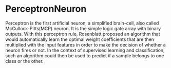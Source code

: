 # PerceptronNeuron
Perceptron is the first artificial neuron, a simplified brain-cell, also called McCullock-Pitts(MCP) neuron. It is the simple logic gate array with binary outputs. With this perceptron rule, Rosenblatt proposed an algorithm that would automatically learn the optimal weight coefficients that are then multiplied with the input features in order to make the decision of whether a neuron fires or not. In the context of supervised learning and classification, such an algorithm could then be used to predict if a sample belongs to one class or the other.
